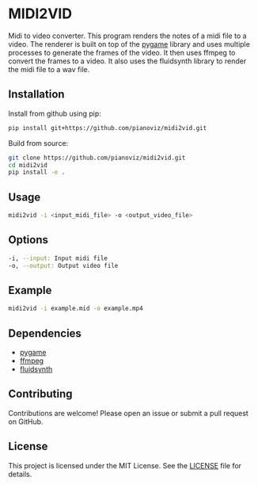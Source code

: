 # MIDI2VID

Midi to video converter. This program renders the notes of a midi file to a
video. The renderer is built on top of the [pygame](https://www.pygame.org/)
library and uses multiple processes to generate the frames of the video. It then
uses ffmpeg to convert the frames to a video. It also uses the fluidsynth
library to render the midi file to a wav file.

## Installation
Install from github using pip:
```bash
pip install git+https://github.com/pianoviz/midi2vid.git
```

Build from source:
```bash
git clone https://github.com/pianoviz/midi2vid.git
cd midi2vid
pip install -e .
```

## Usage
```bash
midi2vid -i <input_midi_file> -o <output_video_file>
```

## Options
```bash
-i, --input: Input midi file
-o, --output: Output video file
```

## Example
```bash
midi2vid -i example.mid -o example.mp4
```

## Dependencies
- [pygame](https://www.pygame.org/)
- [ffmpeg](https://ffmpeg.org/)
- [fluidsynth]()

## Contributing

Contributions are welcome! Please open an issue or submit a pull request on
GitHub.

## License

This project is licensed under the MIT License. See the [LICENSE](LICENSE) file
for details.

